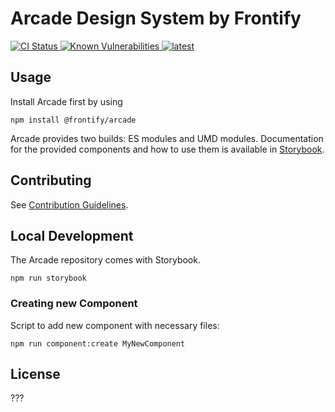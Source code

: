 # Arcade Design System by Frontify

<a href="https://github.com/Frontify/react-components/actions/workflows/continuous-integration.yml">
    <img src="https://github.com/Frontify/react-components/actions/workflows/continuous-integration.yml/badge.svg" alt="CI Status" />
</a>
<a href="https://snyk.io/test/github/Frontify/react-components">
    <img src="https://snyk.io/test/github/Frontify/react-components/badge.svg" alt="Known Vulnerabilities" />
</a>
<a href="https://github.com/Frontify/arcade/blob/main/README.md" title="latest">
    <img alt="latest" src="https://img.shields.io/npm/v/@frontify/arcade/latest.svg" />
</a>

## Usage

Install Arcade first by using

```
npm install @frontify/arcade
```

Arcade provides two builds: ES modules and UMD modules. Documentation for the provided components and how to use them is available in [Storybook](https://arcade-components.frontify.com/).

## Contributing

See [Contribution Guidelines](CONTRIBUTING.md).

## Local Development

The Arcade repository comes with Storybook.

```
npm run storybook
```

### Creating new Component

Script to add new component with necessary files:

```
npm run component:create MyNewComponent
```

## License

???

